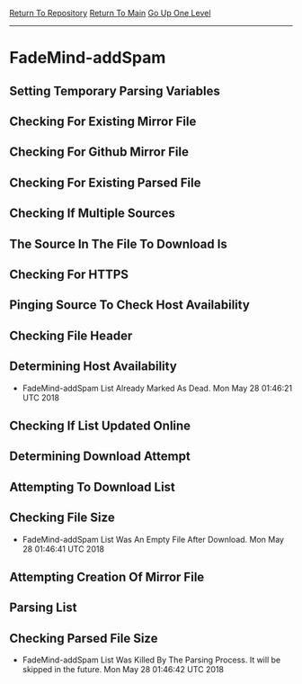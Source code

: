 [Return To Repository](https://github.com/deathbybandaid/piholeparser/)
[Return To Main](https://github.com/deathbybandaid/piholeparser/blob/master/RecentRunLogs/Mainlog.md)
[Go Up One Level](https://github.com/deathbybandaid/piholeparser/blob/master/RecentRunLogs/TopLevelScripts/30-Processing-External-Blacklists.md)
____________________________________
# FadeMind-addSpam
## Setting Temporary Parsing Variables
## Checking For Existing Mirror File
## Checking For Github Mirror File
## Checking For Existing Parsed File
## Checking If Multiple Sources
## The Source In The File To Download Is
## Checking For HTTPS
## Pinging Source To Check Host Availability
## Checking File Header
## Determining Host Availability
* FadeMind-addSpam List Already Marked As Dead. Mon May 28 01:46:21 UTC 2018
## Checking If List Updated Online
## Determining Download Attempt
## Attempting To Download List
## Checking File Size
* FadeMind-addSpam List Was An Empty File After Download. Mon May 28 01:46:41 UTC 2018
## Attempting Creation Of Mirror File
## Parsing List
## Checking Parsed File Size
* FadeMind-addSpam List Was Killed By The Parsing Process. It will be skipped in the future. Mon May 28 01:46:42 UTC 2018

